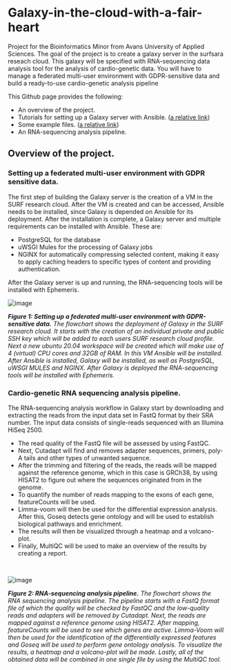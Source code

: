 # Galaxy-in-the-cloud-with-a-fair-heart
Project for the Bioinformatics Minor from Avans University of Applied Sciences. The goal of the project is to create a galaxy server in the surfsara reseach cloud. This galaxy will be specified with RNA-sequencing data analysis tool for the analysis of cardio-genetic data. You will have to manage a federated multi-user environment with GDPR-sensitive data and build a ready-to-use cardio-genetic analysis pipeline

This Github page provides the following:
* An overview of the project.
* Tutorials for setting up a Galaxy server with Ansible. ([a relative link](Tutorials)) 
* Some example files. ([a relative link](Galaxy)) 
* An RNA-sequencing analysis pipeline.

## Overview of the project.

### Setting up a federated multi-user environment with GDPR sensitive data. 
The first step of building the Galaxy server is the creation of a VM in the SURF research cloud. After the VM is created and can be accessed, Ansible needs to be installed, since Galaxy is depended on Ansible for its deployment. After the installation is complete, a Galaxy server and multiple requirements can be installed with Ansible. These are:
* PostgreSQL for the database
* uWSGI Mules for the processing of Galaxy jobs
* NGINX for automatically compressing selected content, making it easy to apply caching headers to specific types of content and providing authentication. <br>

After the Galaxy server is up and running, the RNA-sequencing tools will be installed with Ephemeris. 
<br>

![image](https://user-images.githubusercontent.com/80160380/177067198-c0aa2786-5fcb-45cc-a38b-015db66099fa.png)

***Figure 1: Setting up a federated multi-user environment with GDPR-sensitive data.** The flowchart shows the deployment of Galaxy in the SURF research cloud. It starts with the creation of an individual private and public SSH key which will be added to each users SURF research cloud profile. Next a new ubuntu 20.04 workspace will be created which will make use of 4 (virtual) CPU cores and 32GB of RAM. In this VM Ansible will be installed. After Ansible is installed, Galaxy will be installed, as well as PostgreSQL, uWSGI MULES and NGINX. After Galaxy is deployed the RNA-sequencing tools will be installed with Ephemeris.*

### Cardio-genetic RNA sequencing analysis pipeline. 
The RNA-sequencing analysis workflow in Galaxy start by downloading and extracting the reads from the input data set in FastQ format by their SRA number. The input data consists of single-reads sequenced with an Illumina HiSeq 2500. 
* The read quality of the FastQ file will be assessed by using FastQC. 
* Next, Cutadapt will find and removes adapter sequences, primers, poly-A tails and other types of unwanted sequence. 
* After the trimming and filtering of the reads, the reads will be mapped against the reference genome, which in this case is GRCh38, by using HISAT2 to figure out where the sequences originated from in the genome.
* To quantify the number of reads mapping to the exons of each gene, featureCounts will be used.
* Limma-voom will then be used for the differential expression analysis. After this, Goseq detects gene ontology and will be used to establish biological pathways and enrichment.
* The results will then be visualized through a heatmap and a volcano-plot.
* Finally, MultiQC will be used to make an overview of the results by creating a report. 
<br>

![image](https://user-images.githubusercontent.com/80160380/168887779-b87bd891-84c1-4d9f-992f-8bbcc45699f1.png)

***Figure 2: RNA-sequencing analysis pipeline.** The flowchart shows the RNA sequencing analysis pipeline. The pipeline starts with a FastQ format file of which the quality will be checked by FastQC and the low-quality reads and adapters will be removed by Cutadapt. Next, the reads are mapped against a reference genome using HISAT2. After mapping, featureCounts will be used to see which genes are active. Limma-Voom will then be used for the identification of the differentially expressed features and Goseq will be used to perform gene ontology analysis. To visualize the results, a heatmap and a volcano-plot will be made. Lastly, all of the obtained data will be combined in one single file by using the MultiQC tool.*
